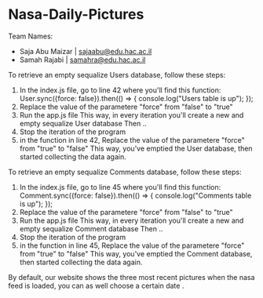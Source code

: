# Nasa-Daily-Pictures

Team Names:
* Saja Abu Maizar | sajaabu@edu.hac.ac.il
* Samah Rajabi | samahra@edu.hac.ac.il

To retrieve an empty sequalize Users database, follow these steps:
1. In the index.js file, go to line 42 where you'll find this function:
User.sync({force: false}).then(() => {
  console.log("Users table is up");
});
2. Replace the value of the parametere "force" from "false" to "true"
3. Run the app.js file
This way, in every iteration you'll create a new and empty sequalize User database
Then ..
4. Stop the iteration of the program
5. in the function in line 42, Replace the value of the parametere "force" from "true" to "false"
This way, you've emptied the User database, then started collecting the data again.


To retrieve an empty sequalize Comments database, follow these steps:
1. In the index.js file, go to line 45 where you'll find this function:
Comment.sync({force: false}).then(() => {
  console.log("Comments table is up");
});
2. Replace the value of the parametere "force" from "false" to "true"
3. Run the app.js file
This way, in every iteration you'll create a new and empty sequalize Comment database
Then ..
4. Stop the iteration of the program
5. in the function in line 45, Replace the value of the parametere "force" from "true" to "false"
This way, you've emptied the Comment database, then started collecting the data again.

By default, our website shows the three most recent pictures when the nasa feed is loaded, you can as well choose a certain date .
